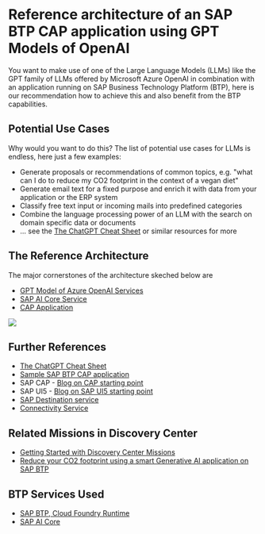 # Reference architecture of an SAP BTP CAP application using GPT Models of OpenAI

<!-- dc-ref-arch-metadata : 
    {
        "id": "ref-arch-1-gpt",
        "name": "Reference architecture of an SAP BTP CAP application using GPT Models of OpenAI",
        "shortDescription": "Short Description Edited",
        "archDiagramLink": "https://discovery-center.cloud.sap/documents/cmis/json/5e5fd7b197b6556fa80bc826/root?objectId=kdkTmUwmTIai4cWh5qfr4EZAvSqLCqY7u5vN6mgZkNk",
        "tags": "SAP, BTP, CAP",
        "detailPageLink": "https://github.com/AvikChakraborty18/testGitContent/blob/mission/10-CustomizeSeniorityRulesToYourOwnRequirements/README.md"
    }
dc-ref-arch-metadata  -->

<!-- dc-ref-arch-long-description-start -->
You want to make use of one of the Large Language Models (LLMs) like the GPT family of LLMs offered by Microsoft Azure OpenAI in combination with an application running on SAP Business Technology Platform (BTP), here is our recommendation how to achieve this and also benefit from the BTP capabilities.
<!-- dc-ref-arch-long-description-end -->

## Potential Use Cases

Why would you want to do this? The list of potential use cases for LLMs is endless, here just a few examples:
* Generate proposals or recommendations of common topics, e.g. "what can I do to reduce my CO2 footprint in the context of a vegan diet"
* Generate email text for a fixed purpose and enrich it with data from your application or the ERP system
* Classify free text input or incoming mails into predefined categories
* Combine the language processing power of an LLM with the search on domain specific data or documents
* ... see the [The ChatGPT Cheat Sheet](https://drive.google.com/file/d/1OcHn2NWWnLGBCBLYsHg7xdOMVsehiuBK/view) or similar resources for more

## The Reference Architecture

The major cornerstones of the architecture skeched below are
* [GPT Model of Azure OpenAI Services](#gpt-model-of-openai)
* [SAP AI Core Service](#ai-core)
* [CAP Application](#cap-application)

![](https://proxybridgesdck5a4a61d1b6a0fc1.us2.hana.ondemand.com/proxybridge-sdc-k5a4a6-1.0.0/readonly/cmis/json/dcc6394dd6b8bed2eca641a5/root?objectId=kDDABnIip7Gm_zThn9_zB7apfsyrEU00KwdeSfb_CCo)
 
## Further References
 <!-- dc-ref-arch-resources-start -->
* [The ChatGPT Cheat Sheet](https://drive.google.com/file/d/1OcHn2NWWnLGBCBLYsHg7xdOMVsehiuBK/view) <!-- dc-res-metadata: {"description":  "Some Description 1 Edited 1"} dc-res-metadata -->
* [Sample SAP BTP CAP application](https://github.com/SAP-samples/btp-build-resilient-apps)  <!-- dc-res-metadata: {"description":  "Some Description 2 Edited 2"} dc-res-metadata -->
* SAP CAP - [Blog on CAP starting point](https://blogs.sap.com/2018/10/10/application-programming-model-start-here/)
* SAP UI5 - [Blog on SAP UI5 starting point](https://blogs.sap.com/2021/08/23/what-is-sapui5/)
* [SAP Destination service](https://discovery-center.cloud.sap/serviceCatalog/destination?service_plan=lite&region=all&commercialModel=cloud)
* [Connectivity Service](https://discovery-center.cloud.sap/serviceCatalog/connectivity-service?service_plan=lite&region=all&commercialModel=cloud)
<!-- dc-ref-arch-resources-end -->

## Related Missions in Discovery Center
<!-- dc-ref-arch-related-missions-start -->
* [Getting Started with Discovery Center Missions](https://discovery-center.cloud.sap/missiondetail/3918/3389/)
* [Reduce your CO2 footprint using a smart Generative AI application on SAP BTP](https://discovery-center.cloud.sap/missiondetail/4264/4522/)
<!-- dc-ref-arch-related-missions-end -->

## BTP Services Used
<!-- dc-ref-arch-services-start -->
* [SAP BTP, Cloud Foundry Runtime](https://discovery-center.cloud.sap/serviceCatalog/cloud-foundry-runtime/)
* [SAP AI Core](https://discovery-center.cloud.sap/serviceCatalog/sap-ai-core/)
<!-- dc-ref-arch-services-end -->
